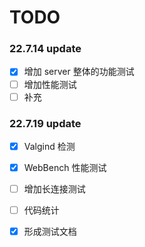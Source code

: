 # TODO

### 22.7.14 update

- [x] 增加 server 整体的功能测试
- [ ] 增加性能测试
- [ ] 补充 

### 22.7.19 update

- [x] Valgind 检测

- [x] WebBench 性能测试

- [ ] 增加长连接测试

- [ ] 代码统计

- [x] 形成测试文档

  